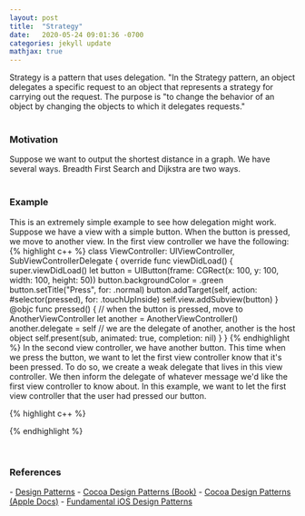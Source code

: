 ```yaml
---
layout: post
title:  "Strategy"
date:   2020-05-24 09:01:36 -0700
categories: jekyll update
mathjax: true
---
```

Strategy is a pattern that uses delegation. "In the Strategy pattern, an object delegates a specific request to an object that represents a strategy for carrying out the request. The purpose is "to change the behavior of an object by changing the objects to which it delegates requests." 
<br>
<br>
<!------------------------------------------------------------------------------------>
<h3>Motivation</h3>
Suppose we want to output the shortest distance in a graph. We have several ways. Breadth First Search and Dijkstra are two ways. 
<br>
<br>
<!------------------------------------------------------------------------------------>
<h3>Example</h3>
This is an extremely simple example to see how delegation might work. Suppose we have a view with a simple button. When the button is pressed, we move to another view. In the first view controller we have the following:
{% highlight c++ %}
class ViewController: UIViewController, SubViewControllerDelegate {
    override func viewDidLoad() {
        super.viewDidLoad()
        let button = UIButton(frame: CGRect(x: 100, y: 100, width: 100, height: 50))
        button.backgroundColor = .green
        button.setTitle("Press", for: .normal)
        button.addTarget(self, action: #selector(pressed), for: .touchUpInside)
        self.view.addSubview(button)
    }
	@objc func pressed() { // when the button is pressed, move to AnotherViewController
        let another = AnotherViewController()
        another.delegate = self // we are the delegate of another, another is the host object
        self.present(sub, animated: true, completion: nil)
    }
}
{% endhighlight %}
In the second view controller, we have another button. This time when we press the button, we want to let the first view controller know that it's been pressed. To do so, we create a weak delegate that lives in this view controller. We then inform the delegate of whatever message we'd like the first view controller to know about. In this example, we want to let the first view controller that the user had pressed our button. 

{% highlight c++ %}

{% endhighlight %}

<br>
<!------------------------------------------------------------------------------------>
<h3>References</h3>
- <a href="https://www.amazon.com/Design-Patterns-Elements-Reusable-Object-Oriented/dp/0201633612">Design Patterns</a>
- <a href="https://www.amazon.com/Cocoa-Design-Patterns-Erik-Buck/dp/0321535022">Cocoa Design Patterns (Book)</a>
- <a href="https://developer.apple.com/library/archive/documentation/Cocoa/Conceptual/CocoaFundamentals/CocoaDesignPatterns/CocoaDesignPatterns.html">Cocoa Design Patterns (Apple Docs)</a>
- <a href="https://www.raywenderlich.com/1941154-fundamental-ios-design-patterns/lessons/18">Fundamental iOS Design Patterns</a>
<br>
<br>















